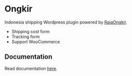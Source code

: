 # Ongkir

Indonesia shipping Wordpress plugin powered by [RajaOngkir](https://rajaongkir.com/).

-   Shipping cost form
-   Tracking form
-   Support WooCommerce

## Documentation

Read documentation [here](https://docs.samudradigital.com/category/wordpress/ongkir-wordpress-plugin).
